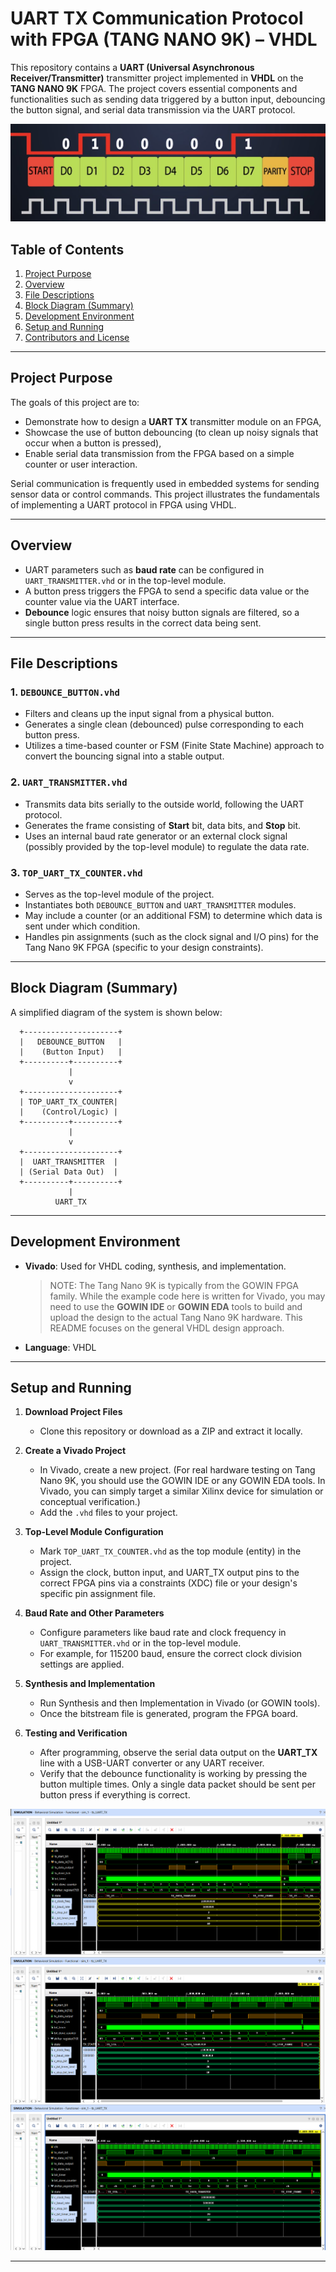 # UART TX Communication Protocol with FPGA (TANG NANO 9K) – VHDL

This repository contains a **UART (Universal Asynchronous Receiver/Transmitter)** transmitter project implemented in **VHDL** on the **TANG NANO 9K** FPGA. The project covers essential components and functionalities such as sending data triggered by a button input, debouncing the button signal, and serial data transmission via the UART protocol.


![UART TX SIMULATION](IMAGES/UART_TX_protocol.png)


## Table of Contents

1. [Project Purpose](#project-purpose)  
2. [Overview](#overview)  
3. [File Descriptions](#file-descriptions)  
4. [Block Diagram (Summary)](#block-diagram-summary)  
5. [Development Environment](#development-environment)  
6. [Setup and Running](#setup-and-running)  
7. [Contributors and License](#contributors-and-license)  

---

## Project Purpose

The goals of this project are to:

- Demonstrate how to design a **UART TX** transmitter module on an FPGA,  
- Showcase the use of button debouncing (to clean up noisy signals that occur when a button is pressed),  
- Enable serial data transmission from the FPGA based on a simple counter or user interaction.

Serial communication is frequently used in embedded systems for sending sensor data or control commands. This project illustrates the fundamentals of implementing a UART protocol in FPGA using VHDL.

---

## Overview

- UART parameters such as **baud rate** can be configured in `UART_TRANSMITTER.vhd` or in the top-level module.  
- A button press triggers the FPGA to send a specific data value or the counter value via the UART interface.  
- **Debounce** logic ensures that noisy button signals are filtered, so a single button press results in the correct data being sent.

---

## File Descriptions

### 1. `DEBOUNCE_BUTTON.vhd`
- Filters and cleans up the input signal from a physical button.
- Generates a single clean (debounced) pulse corresponding to each button press.
- Utilizes a time-based counter or FSM (Finite State Machine) approach to convert the bouncing signal into a stable output.

### 2. `UART_TRANSMITTER.vhd`
- Transmits data bits serially to the outside world, following the UART protocol.
- Generates the frame consisting of **Start** bit, data bits, and **Stop** bit.
- Uses an internal baud rate generator or an external clock signal (possibly provided by the top-level module) to regulate the data rate.

### 3. `TOP_UART_TX_COUNTER.vhd`
- Serves as the top-level module of the project.
- Instantiates both `DEBOUNCE_BUTTON` and `UART_TRANSMITTER` modules.
- May include a counter (or an additional FSM) to determine which data is sent under which condition.
- Handles pin assignments (such as the clock signal and I/O pins) for the Tang Nano 9K FPGA (specific to your design constraints).

---

## Block Diagram (Summary)

A simplified diagram of the system is shown below:

      +---------------------+
      |   DEBOUNCE_BUTTON   |
      |    (Button Input)   |
      +----------+----------+
                 |
                 v
      +---------------------+
      | TOP_UART_TX_COUNTER|
      |    (Control/Logic) |
      +----------+----------+
                 |
                 v
      +---------------------+
      |  UART_TRANSMITTER  |
      | (Serial Data Out)  |
      +----------+----------+
                 |
              UART_TX

---

## Development Environment

- **Vivado**: Used for VHDL coding, synthesis, and implementation.  
  > NOTE: The Tang Nano 9K is typically from the GOWIN FPGA family. While the example code here is written for Vivado, you may need to use the **GOWIN IDE** or **GOWIN EDA** tools to build and upload the design to the actual Tang Nano 9K hardware. This README focuses on the general VHDL design approach.

- **Language**: VHDL

---

## Setup and Running

1. **Download Project Files**  
   - Clone this repository or download as a ZIP and extract it locally.

2. **Create a Vivado Project**  
   - In Vivado, create a new project. (For real hardware testing on Tang Nano 9K, you should use the GOWIN IDE or any GOWIN EDA tools. In Vivado, you can simply target a similar Xilinx device for simulation or conceptual verification.)  
   - Add the `.vhd` files to your project.

3. **Top-Level Module Configuration**  
   - Mark `TOP_UART_TX_COUNTER.vhd` as the top module (entity) in the project.  
   - Assign the clock, button input, and UART_TX output pins to the correct FPGA pins via a constraints (XDC) file or your design's specific pin assignment file.

4. **Baud Rate and Other Parameters**  
   - Configure parameters like baud rate and clock frequency in `UART_TRANSMITTER.vhd` or in the top-level module.  
   - For example, for 115200 baud, ensure the correct clock division settings are applied.

5. **Synthesis and Implementation**  
   - Run Synthesis and then Implementation in Vivado (or GOWIN tools).  
   - Once the bitstream file is generated, program the FPGA board.

6. **Testing and Verification**  
   - After programming, observe the serial data output on the **UART_TX** line with a USB-UART converter or any UART receiver.  
   - Verify that the debounce functionality is working by pressing the button multiple times. Only a single data packet should be sent per button press if everything is correct.

![UART TX SIMULATION](IMAGES/simulation_data_in_A8_F2.png)
![UART TX SIMULATION](IMAGES/simulation_data_in_AA.png)
![UART TX SIMULATION](IMAGES/simulation_data_in_CB.png)

---

